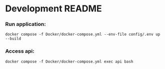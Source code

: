 # Development README

### Run application:
```
docker compose -f Docker/docker-compose.yml --env-file config/.env up --build
```
### Access api:
```
docker compose -f Docker/docker-compose.yml exec api bash
```